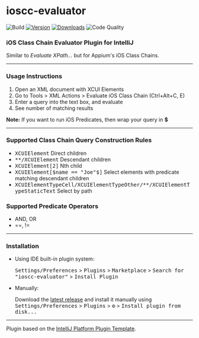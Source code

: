 # ioscc-evaluator

![Build](https://github.com/mohagan9/ioscc-evaluator/workflows/Build/badge.svg)
[![Version](https://img.shields.io/jetbrains/plugin/v/17047.svg)](https://plugins.jetbrains.com/plugin/17047)
[![Downloads](https://img.shields.io/jetbrains/plugin/d/17047.svg)](https://plugins.jetbrains.com/plugin/17047)
![Code Quality](https://www.code-inspector.com/project/21797/score/svg)

<!-- Plugin description -->
### iOS Class Chain Evaluator Plugin for IntelliJ

Similar to *Evaluate XPath...* but for Appium's iOS Class Chains.

---
### Usage Instructions ###

1. Open an XML document with XCUI Elements
1. Go to Tools > XML Actions > Evaluate iOS Class Chain (Ctrl+Alt+C, E)
2. Enter a query into the text box, and evaluate
3. See number of matching results

<b>Note:</b> If you want to run iOS Predicates, then wrap your query in <b>$</b>

---
### Supported Class Chain Query Construction Rules ###
 * <kbd>XCUIElement</kbd> Direct children
 * <kbd>**/XCUIElement</kbd> Descendant children
 * <kbd>XCUIElement[2]</kbd> Nth child
 * <kbd>XCUIElement[$name == "Joe"$]</kbd> Select elements with predicate matching descendant children
 * <kbd>XCUIElementTypeCell/XCUIElementTypeOther/**/XCUIElementTypeStaticText</kbd> Select by path

### Supported Predicate Operators ###
* AND, OR
* ==, !=

<!-- Plugin description end -->

---
### Installation

- Using IDE built-in plugin system:
  
  <kbd>Settings/Preferences</kbd> > <kbd>Plugins</kbd> > <kbd>Marketplace</kbd> > <kbd>Search for "ioscc-evaluator"</kbd> >
  <kbd>Install Plugin</kbd>
  
- Manually:

  Download the [latest release](https://github.com/mohagan9/ioscc-evaluator/releases/latest) and install it manually using
  <kbd>Settings/Preferences</kbd> > <kbd>Plugins</kbd> > <kbd>⚙️</kbd> > <kbd>Install plugin from disk...</kbd>


---
Plugin based on the [IntelliJ Platform Plugin Template][template].

[template]: https://github.com/JetBrains/intellij-platform-plugin-template

